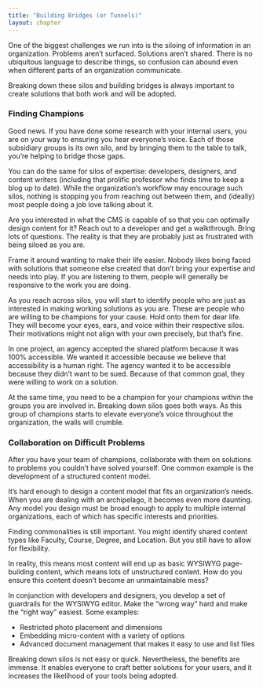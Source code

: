 ```yaml
---
title: "Building Bridges (or Tunnels)"
layout: chapter
---
```


One of the biggest challenges we run into is the siloing of information in an organization. Problems aren’t surfaced. Solutions aren’t shared. There is no ubiquitous language to describe things, so confusion can abound even when different parts of an organization communicate. 

Breaking down these silos and building bridges is always important to create solutions that both work and will be adopted.

### Finding Champions

Good news. If you have done some research with your internal users, you are on your way to ensuring you hear everyone’s voice. Each of those subsidiary groups is its own silo, and by bringing them to the table to talk, you’re helping to bridge those gaps.

You can do the same for silos of expertise: developers, designers, and content writers (including that prolific professor who finds time to keep a blog up to date). While the organization’s workflow may encourage such silos, nothing is stopping you from reaching out between them, and (ideally) most people doing a job love talking about it.

Are you interested in what the CMS is capable of so that you can optimally design content for it? Reach out to a developer and get a walkthrough. Bring lots of questions. The reality is that they are probably just as frustrated with being siloed as you are.

Frame it around wanting to make their life easier. Nobody likes being faced with solutions that someone else created that don’t bring your expertise and needs into play. If you are listening to them, people will generally be responsive to the work you are doing.

As you reach across silos, you will start to identify people who are just as interested in making working solutions as you are. These are people who are willing to be champions for your cause. Hold onto them for dear life. They will become your eyes, ears, and voice within their respective silos. Their motivations might not align with your own precisely, but that’s fine.

In one project, an agency accepted the shared platform because it was 100% accessible. We wanted it accessible because we believe that accessibility is a human right. The agency wanted it to be accessible because they didn’t want to be sued. Because of that common goal, they were willing to work on a solution.

At the same time, you need to be a champion for your champions within the groups you are involved in. Breaking down silos goes both ways. As this group of champions starts to elevate everyone’s voice throughout the organization, the walls will crumble.

### Collaboration on Difficult Problems

After you have your team of champions, collaborate with them on solutions to problems you couldn’t have solved yourself. One common example is the development of a structured content model.

It’s hard enough to design a content model that fits an organization’s needs. When you are dealing with an archipelago, it becomes even more daunting. Any model you design must be broad enough to apply to multiple internal organizations, each of which has specific interests and priorities.

Finding commonalities is still important. You might identify shared content types like Faculty, Course, Degree, and Location. But you still have to allow for flexibility.

In reality, this means most content will end up as basic WYSIWYG page-building content, which means lots of unstructured content. How do you ensure this content doesn’t become an unmaintainable mess?

In conjunction with developers and designers, you develop a set of guardrails for the WYSIWYG editor. Make the “wrong way” hard and make the “right way” easiest. Some examples:

- Restricted photo placement and dimensions
- Embedding micro-content with a variety of options
- Advanced document management that makes it easy to use and list files

Breaking down silos is not easy or quick. Nevertheless, the benefits are immense. It enables everyone to craft better solutions for your users, and it increases the likelihood of your tools being adopted.

